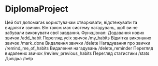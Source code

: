# DiplomaProject
Цей бот допомагає користувачам створювати, відстежувати та видаляти звички. Він також має систему нагадувань, щоб ви не забували виконувати свої завдання.
Функціонал:
Додавання нових звичок /add_habit
Перегляд усіх звичок /my_habits
Відмітка виконаних звичок /mark_done
Видалення звички /delete
Нагадування про звички /remind_me_of_habits
Видалення нагадувань /delete_reminder
Перегляд видалених звичок /review_previous_habits
Перегляд статистики /stats
Довідка /help
